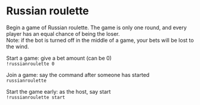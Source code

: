 # Russian roulette
Begin a game of Russian roulette. The game is only one round, and every player has an equal chance of being the loser.  
Note: if the bot is turned off in the middle of a game, your bets will be lost to the wind.

Start a game: give a bet amount (can be 0)  
`!russianroulette 0`

Join a game: say the command after someone has started  
`russianroulette`

Start the game early: as the host, say start  
`!russianroulette start`
